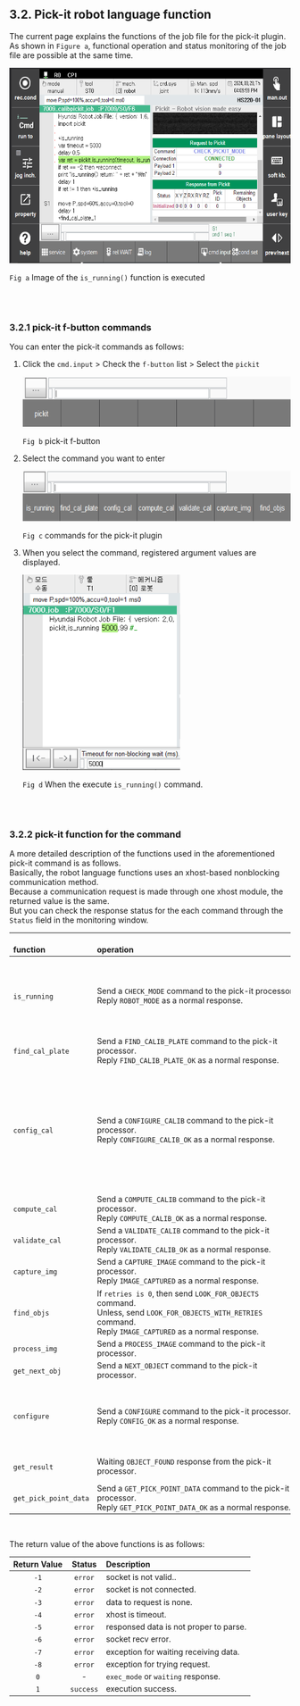 ﻿## 3.2. Pick-it robot language function

The current page explains the functions of the job file for the pick-it plugin.  
As shown in `Figure a`, functional operation and status monitoring of the job file are possible at the same time.


<img src="../../_assets/01_panel.png" height=350hv> 

`Fig a` Image of the `is_running()` function is executed

<br><br>

### 3.2.1 pick-it f-button commands

You can enter the pick-it commands as follows:    

1. Click the `cmd.input` > Check the `f-button` list > Select the `pickit`   

    <img src="../../_assets/05_pickit_cmd_1.png" height=90hv> 

    `Fig b` pick-it f-button

2. Select the command you want to enter  

    <img src="../../_assets/06_pickit_cmd_2.png" height=90hv> 

    `Fig c` commands for the pick-it plugin

3. When you select the command, registered argument values are displayed.

    <img src="../../_assets/07_pickit_cmd_3.png" height=350hv>   
    
    `Fig d` When the execute `is_running()` command.

<br><br>

### 3.2.2 pick-it function for the command

A more detailed description of the functions used in the aforementioned pick-it command is as follows.  
Basically, the robot language functions uses an xhost-based nonblocking communication method.    
Because a communication request is made through one xhost module, the returned value is the same.    
But you can check the response status for the each command through the `Status` field in the monitoring window.  

|<br>function|&nbsp;&nbsp;&nbsp;&nbsp;&nbsp;&nbsp;&nbsp;&nbsp;&nbsp;&nbsp;&nbsp;&nbsp;&nbsp;&nbsp;&nbsp;&nbsp;&nbsp;&nbsp;&nbsp;&nbsp;&nbsp;&nbsp;&nbsp;&nbsp;&nbsp;&nbsp;&nbsp;&nbsp;&nbsp;&nbsp;&nbsp;&nbsp;&nbsp;&nbsp;&nbsp;&nbsp;&nbsp;&nbsp;&nbsp;&nbsp;&nbsp;&nbsp;&nbsp;&nbsp;&nbsp;&nbsp;&nbsp;&nbsp;&nbsp;&nbsp;&nbsp;&nbsp;&nbsp;&nbsp;&nbsp;&nbsp;&nbsp;&nbsp;&nbsp;&nbsp;&nbsp;&nbsp;&nbsp;&nbsp;&nbsp;&nbsp;&nbsp;&nbsp;&nbsp;&nbsp;&nbsp;&nbsp;&nbsp;&nbsp;&nbsp;&nbsp;&nbsp;&nbsp;&nbsp;&nbsp;&nbsp;&nbsp;&nbsp;&nbsp;&nbsp;&nbsp;&nbsp;&nbsp;&nbsp;&nbsp;&nbsp;&nbsp;&nbsp;&nbsp;&nbsp;&nbsp;<br>operation|<br>arguments|
|:---|:---|:---|
|`is_running`|Send a `CHECK_MODE` command to the pick-it processor.<br>Reply `ROBOT_MODE` as a normal response. |`1st`) timeout (= timelimit to request) <br>`2nd`) addr_on_timeout (= branch address for the timeout)|
|`find_cal_plate`|Send a `FIND_CALIB_PLATE` command to the pick-it processor.<br>Reply `FIND_CALIB_PLATE_OK` as a normal response.|`1st`) timeout<br>`2nd`) addr_on_timeout|
|`config_cal`|Send a `CONFIGURE_CALIB` command to the pick-it processor.<br>Reply `CONFIGURE_CALIB_OK` as a normal response.|`1st`) method(for calibaration) <br> &rightarrow; single pose) 0, multiple pose) 1<br>`2nd`) camera_mount(= position)<br>&rightarrow; on robot) 1, etc) 0 <br>`3rd`) timeout<br>`4th`) addr_on_timeout<br>|
|`compute_cal`|Send a `COMPUTE_CALIB` command to the pick-it processor.<br>Reply `COMPUTE_CALIB_OK` as a normal response.|`1st`) timeout<br>`2nd`) addr_on_timeout|
|`validate_cal`|Send a `VALIDATE_CALIB` command to the pick-it processor.<br>Reply `VALIDATE_CALIB_OK` as a normal response.|`1st`) timeout<br>`2nd`) addr_on_timeout|
|`capture_img`|Send a `CAPTURE_IMAGE` command to the pick-it processor.<br>Reply `IMAGE_CAPTURED` as a normal response.|`1st`) timeout<br>`2nd`) addr_on_timeout|
|`find_objs`|If `retries is 0`, then send `LOOK_FOR_OBJECTS` command.<br>Unless, send `LOOK_FOR_OBJECTS_WITH_RETRIES` command.<br>Reply `IMAGE_CAPTURED` as a normal response.|`1st`) retries(= retry counts)|
|`process_img`|Send a `PROCESS_IMAGE` command to the pick-it processor.| - |
|`get_next_obj`|Send a `NEXT_OBJECT` command to the pick-it processor.| - |
|`configure`|Send a `CONFIGURE` command to the pick-it processor.<br>Reply `CONFIG_OK` as a normal response.|`1st`) setup_id(1 ~ 500)<br>`2nd`) Product file No(1 ~ 500)<br>`3rd`) timeout<br>`4th`) addr_on_timeout|
|`get_result`|Waiting `OBJECT_FOUND` response from the pick-it processor.|`1st`) timeout<br>`2nd`) addr_on_timeout|
|`get_pick_point_data`|Send a `GET_PICK_POINT_DATA` command to the pick-it processor.<br>Reply `GET_PICK_POINT_DATA_OK` as a normal response.|`1st`) timeout<br>`2nd`) addr_on_timeout|

<br>

The return value of the above functions is as follows:  

|Return Value|Status|Description|
|:---:|:---:|:---|
|`-1`| `error`| socket is not valid..                 |
|`-2`| `error`| socket is not connected.               |
|`-3`| `error`| data to request is none.           |
|`-4`| `error`| xhost is timeout.         |
|`-5`| `error`| responsed data is not proper to parse. |
|`-6`| `error`| socket recv error.                   |
|`-7`| `error`| exception for waiting receiving data.|
|`-8`| `error`| exception for trying request.       |
| `0`| - |`exec_mode` or `waiting` response.|
| `1`| `success`|execution success.|